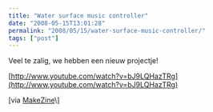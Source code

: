 ```yaml
---
title: "Water surface music controller"
date: "2008-05-15T13:01:28"
permalink: "2008/05/15/water-surface-music-controller/"
tags: ["post"]
---
```

Veel te zalig, we hebben een nieuw projectje!

[http://www.youtube.com/watch?v=bJ9LQHazTRg](http://www.youtube.com/watch?v=bJ9LQHazTRg)

\[via [MakeZine](http://blog.makezine.com/archive/2008/05/toriton_plus_water_surfac.html?CMP=OTC-0D6B48984890 "http://blog.makezine.com/archive/2008/05/toriton_plus_water_surfac.html?CMP=OTC-0D6B48984890")\]
